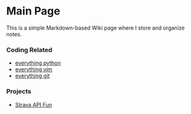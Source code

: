 # Main Page

This is a simple Markdown-based Wiki page where I store and organize notes.

### Coding Related

- [everything python](https://github.com/michelmake/wiki/blob/master/python-related/main-python.md)
- [everything vim](https://github.com/michelmake/wiki/blob/master/misc/vim.md)
- [everything git](https://github.com/michelmake/wiki/blob/master/misc/git.md)


### Projects

- [Strava API Fun](https://github.com/michelmake)
